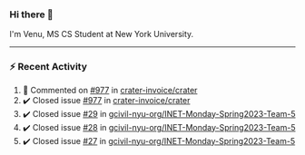 ### Hi there 👋

I'm Venu, MS CS Student at New York University.

---

### :zap: Recent Activity

<!--RECENT_ACTIVITY:start-->
1. 💬 Commented on [#977](https://github.com/crater-invoice/crater/issues/977#issuecomment-1837553546) in [crater-invoice/crater](https://github.com/crater-invoice/crater)
2. ✔️ Closed issue [#977](https://github.com/crater-invoice/crater/issues/977) in [crater-invoice/crater](https://github.com/crater-invoice/crater)
3. ✔️ Closed issue [#29](https://github.com/gcivil-nyu-org/INET-Monday-Spring2023-Team-5/issues/29) in [gcivil-nyu-org/INET-Monday-Spring2023-Team-5](https://github.com/gcivil-nyu-org/INET-Monday-Spring2023-Team-5)
4. ✔️ Closed issue [#28](https://github.com/gcivil-nyu-org/INET-Monday-Spring2023-Team-5/issues/28) in [gcivil-nyu-org/INET-Monday-Spring2023-Team-5](https://github.com/gcivil-nyu-org/INET-Monday-Spring2023-Team-5)
5. ✔️ Closed issue [#27](https://github.com/gcivil-nyu-org/INET-Monday-Spring2023-Team-5/issues/27) in [gcivil-nyu-org/INET-Monday-Spring2023-Team-5](https://github.com/gcivil-nyu-org/INET-Monday-Spring2023-Team-5)
<!--RECENT_ACTIVITY:end-->

<!--
**vchrombie/vchrombie** is a ✨ _special_ ✨ repository because its `README.md` (this file) appears on your GitHub profile.

Here are some ideas to get you started:

- 🔭 I’m currently working on ...
- 🌱 I’m currently learning ...
- 👯 I’m looking to collaborate on ...
- 🤔 I’m looking for help with ...
- 💬 Ask me about ...
- 📫 How to reach me: ...
- 😄 Pronouns: ...
- ⚡ Fun fact: ...
-->
